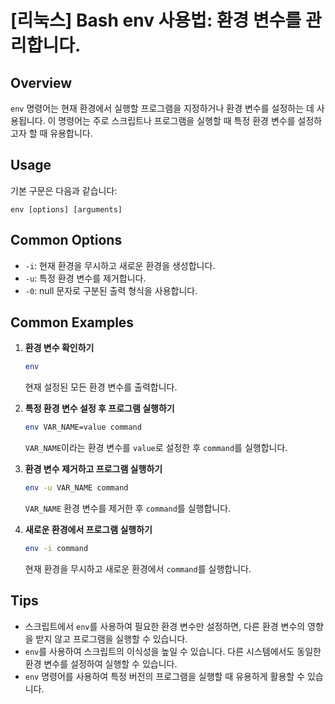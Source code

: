 # [리눅스] Bash env 사용법: 환경 변수를 관리합니다.

## Overview
`env` 명령어는 현재 환경에서 실행할 프로그램을 지정하거나 환경 변수를 설정하는 데 사용됩니다. 이 명령어는 주로 스크립트나 프로그램을 실행할 때 특정 환경 변수를 설정하고자 할 때 유용합니다.

## Usage
기본 구문은 다음과 같습니다:
```
env [options] [arguments]
```

## Common Options
- `-i`: 현재 환경을 무시하고 새로운 환경을 생성합니다.
- `-u`: 특정 환경 변수를 제거합니다.
- `-0`: null 문자로 구분된 출력 형식을 사용합니다.

## Common Examples
1. **환경 변수 확인하기**
   ```bash
   env
   ```
   현재 설정된 모든 환경 변수를 출력합니다.

2. **특정 환경 변수 설정 후 프로그램 실행하기**
   ```bash
   env VAR_NAME=value command
   ```
   `VAR_NAME`이라는 환경 변수를 `value`로 설정한 후 `command`를 실행합니다.

3. **환경 변수 제거하고 프로그램 실행하기**
   ```bash
   env -u VAR_NAME command
   ```
   `VAR_NAME` 환경 변수를 제거한 후 `command`를 실행합니다.

4. **새로운 환경에서 프로그램 실행하기**
   ```bash
   env -i command
   ```
   현재 환경을 무시하고 새로운 환경에서 `command`를 실행합니다.

## Tips
- 스크립트에서 `env`를 사용하여 필요한 환경 변수만 설정하면, 다른 환경 변수의 영향을 받지 않고 프로그램을 실행할 수 있습니다.
- `env`를 사용하여 스크립트의 이식성을 높일 수 있습니다. 다른 시스템에서도 동일한 환경 변수를 설정하여 실행할 수 있습니다.
- `env` 명령어를 사용하여 특정 버전의 프로그램을 실행할 때 유용하게 활용할 수 있습니다.